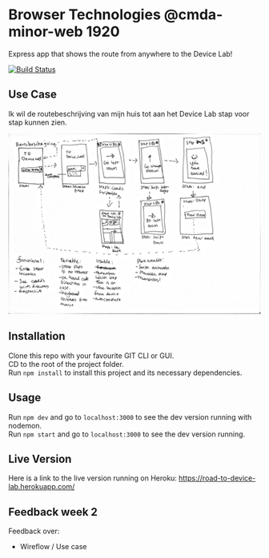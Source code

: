 # Browser Technologies @cmda-minor-web 1920
Express app that shows the route from anywhere to the Device Lab!

[![Build Status](https://travis-ci.com/tnanhekhan/browser-technologies-1920.svg?branch=staging)](https://travis-ci.com/tnanhekhan/browser-technologies-1920)
## Use Case
Ik wil de routebeschrijving van mijn huis tot aan het Device Lab stap voor stap kunnen zien.

![wireflow](docs/wireflow.png "wireflow")

## Installation
Clone this repo with your favourite GIT CLI or GUI.  
CD to the root of the project folder.  
Run ` npm install ` to install this project and its necessary dependencies.  

## Usage
Run `npm dev` and go to `localhost:3000` to see the dev version running with nodemon.  
Run `npm start` and go to `localhost:3000` to see the dev version running.

## Live Version
Here is a link to the live version running on Heroku: https://road-to-device-lab.herokuapp.com/

## Feedback week 2
Feedback over:
- Wireflow / Use case

















<!-- Add a link to your live demo in Github Pages 🌐-->

<!-- ☝️ replace this description with a description of your own work -->

<!-- replace the code in the /docs folder with your own, so you can showcase your work with GitHub Pages 🌍 -->

<!-- Add a nice poster image here at the end of the week, showing off your shiny frontend 📸 -->

<!-- Maybe a table of contents here? 📚 -->

<!-- How about a section that describes how to install this project? 🤓 -->

<!-- ...but how does one use this project? What are its features 🤔 -->

<!-- Maybe a checklist of done stuff and stuff still on your wishlist? ✅ -->

<!-- How about a license here? 📜 (or is it a licence?) 🤷 -->
